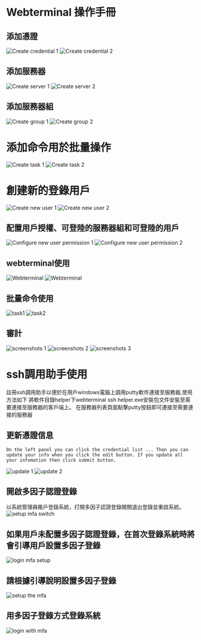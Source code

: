 # Webterminal 操作手冊

## 添加憑證
![Create credential 1](./img/zh_cn/createcrendential1.png  "Create credential 1")
![Create credential 2](./img/zh_cn/createcrendential2.png  "Create credential 2")

## 添加服務器
![Create server 1](./img/zh_cn/createserver1.png  "Create server 1")
![Create server 2](./img/zh_cn/createserver2.png  "Create server 2")
## 添加服務器組
![Create group 1](./img/zh_cn/creategroup1.png  "Create group 1")
![Create group 2](./img/zh_cn/creategroup2.png  "Create group 2")
# 添加命令用於批量操作
![Create task 1](./img/zh_cn/createtask1.png  "Create task 1")
![Create task 2](./img/zh_cn/createtask2.png  "Create task 2")
# 創建新的登錄用戶
![Create new user 1](./img/zh_cn/createuser1.png  "Create new user 1")
![Create new user 2](./img/zh_cn/createuser2.png  "Create new user 2")
## 配置用戶授權、可登陸的服務器組和可登陸的用戶
![Configure new user permission 1 ](./img/zh_cn/configureuserpermission1.png  "Configure new user permission 1")
![Configure new user permission 2](./img/zh_cn/configureuserpermission2.png  "Configure new user permission 2")
## webterminal使用
![Webterminal](./img/zh_cn/webterminal1.png  "Webterminal")
![Webterminal](./img/zh_cn/webterminal2.png  "Webterminal")
## 批量命令使用
![task1](./img/zh_cn/runtask1.png  "task1")
![task2](./img/zh_cn/runtask2.png  "task2")
## 審計
![screenshots 1](./img/screenshots6.gif  "screenshots 1")
![screenshots 2](./img/screenshots7.gif  "screenshots 2")
![screenshots 3](./img/screenshots8.gif  "screenshots 3")
# ssh調用助手使用
註冊ssh調用助手以便於在用戶windows電腦上調用putty軟件連接至服務器,使用方法如下
將軟件目錄helper下webterminal ssh helper.exe安裝包文件安裝至需要連接至服務器的客戶端上。
在服務器列表頁面點擊putty按鈕即可連接至需要連接的服務器

## 更新憑證信息
 	On the left panel you can click the credential list ... Then you can update your info when you click the edit button. If you update all your infomation then click submit button.
![update 1](./img/zh_cn/update1.png  "update 1")
![update 2](./img/zh_cn/update2.png  "update 2")
## 開啟多因子認證登錄
  以系統管理員賬戶登錄系統，打開多因子認證登錄開關退出登錄並重啟系統。
![setup mfa switch](./img/zh_cn/setupmfa.png "setup mfa switch")

## 如果用戶未配置多因子認證登錄，在首次登錄系統時將會引導用戶設置多因子登錄
![login mfa setup](./img/zh_cn/login.png "login mfa setup") 

## 請根據引導說明設置多因子登錄
![setup the mfa](./img/zh_cn/scan-qr-code.png "setup the mfa") 

## 用多因子登錄方式登錄系統
![login with mfa](./img/zh_cn/login_with_mfa.png "login with mfa") 
